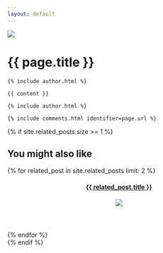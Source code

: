 ```yaml
---
layout: default
---
```

<div id="container" class="clearfix">
  <div id="main-image" class="halves">
    <img src="{{ page.image }}" />
  </div>
  <div id="main-content" class="halves post">
    <h1>{{ page.title }}</h1>

    {% include author.html %}

    {{ content }}

    {% include author.html %}

    {% include comments.html identifier=page.url %}

  </div>

  {% if site.related_posts.size >= 1 %}
  <aside id="related">
    <h2>You might also like</h2>
      {% for related_post in site.related_posts limit: 2 %}
      <article class="clearfix">
        <a href="{{ related_post.url }}">
          <header>
            <h4>{{ related_post.title }}</h4>
            <img src="{{ related_post.image }}" />
          </header>
        </a>
      </article>
      {% endfor %}
    </ul>
  </aside>
  {% endif %}

</div>
<script id="dsq-count-scr" src="//theperrygroup.disqus.com/count.js" async></script>
